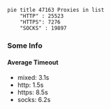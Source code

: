 
```mermaid
pie title 47163 Proxies in list
    "HTTP" : 25523
    "HTTPS": 7276
    "SOCKS" : 19897
```

### Some Info
#### Average Timeout

- mixed: 3.1s
- http: 1.5s
- https: 8.5s
- socks: 6.2s